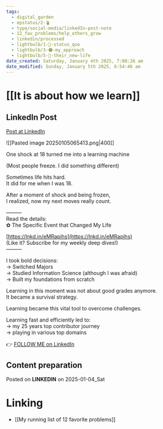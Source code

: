 ```yaml
---
tags:
  - digital_garden
  - epstatus/2-🪴
  - type/social-media/linkedIn-post-note
  - 12_fav_problems/help_others_grow
  - linkedin/processed
  - lightbulb/1-🔴-status_quo
  - lightbulb/3-🟠-my_approach
  - lightbulb/5-🔵-their_new-life
date_created: Saturday, January 4th 2025, 7:08:26 am
date_modified: Sunday, January 5th 2025, 6:54:46 am
---
```

# [[It is about how we learn]]
## LinkedIn Post
[Post at LinkedIn](https://www.linkedin.com/posts/sebastiankamilli_one-shock-at-18-turned-me-into-a-learning-activity-7281202831435390976-sxkR?utm_source=share&utm_medium=member_desktop)

![[Pasted image 20250105065413.png|400]]

One shock at 18 turned me into a learning machine  
  
(Most people freeze. I did something different)  
  
Sometimes life hits hard.  
It did for me when I was 18.  
  
After a moment of shock and being frozen,  
I realized, now my next moves really count.  
  
———  
Read the details:  
✿ The Specific Event that Changed My Life  
  
[https://lnkd.in/eMRapihs](https://lnkd.in/eMRapihs)  
(Like it? Subscribe for my weekly deep dives!)  
———  
  
I took bold decisions:  
→ Switched Majors  
→ Studied Information Science (although I was afraid)  
→ Built my foundations from scratch  
  
Learning in this moment was not about good grades anymore.  
It became a survival strategy.  
  
Learning became this vital tool to overcome challenges.  
  
Learning fast and efficiently led to:  
→ my 25 years top contributor journey  
→ playing in various top domains

👉 [FOLLOW ME on LinkedIn](https://www.linkedin.com/comm/mynetwork/discovery-see-all?usecase=PEOPLE_FOLLOWS&followMember=sebastiankamilli)

## Content preparation

Posted on **LINKEDIN** on 2025-01-04_Sat
# Linking
+ [[My running list of 12 favorite problems]]